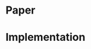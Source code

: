 <!-- *必填 --> 
# Paper
<!-- 论文地址，说明论文要解决的问题 -->



# Implementation
<!-- 对应论文的实现：开源码地址，数据等 -->












<!-- 忽略以下，仅用于生成文章 -->

<!--  
---
layout: post
title: ""
excerpt: ""
category: implementation
tags: []
disqus: true
---
-->

<!-- excerpt: simple description. -->
<!-- category: implementation, announcement, etc. -->
<!-- tags: nlp, tensorflow, algorithm, sourcecode, etc. -->

<!-- Content -->